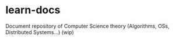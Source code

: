 # learn-docs
Document repository of Computer Science theory (Algorithms, OSs, Distributed Systems...) (wip)

